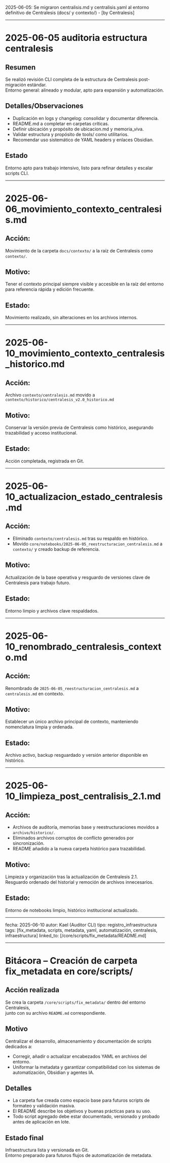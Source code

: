 2025-06-05: Se migraron centralisis.md y centralisis.yaml al entorno definitivo de Centralesis (docs/ y contexto/) - [by Centralesis]

---
# 2025-06-05 auditoria estructura centralesis

## Resumen
Se realizó revisión CLI completa de la estructura de Centralesis post-migración estándar.  
Entorno general: alineado y modular, apto para expansión y automatización.

## Detalles/Observaciones
- Duplicación en logs y changelog: consolidar y documentar diferencia.
- README.md a completar en carpetas críticas.
- Definir ubicación y propósito de ubicacion.md y memoria_viva.
- Validar estructura y propósito de tools/ como utilitarios.
- Recomendar uso sistemático de YAML headers y enlaces Obsidian.

## Estado
Entorno apto para trabajo intensivo, listo para refinar detalles y escalar scripts CLI.

---
# 2025-06-06_movimiento_contexto_centralesis.md

## Acción:
Movimiento de la carpeta `docs/contexto/` a la raíz de Centralesis como `contexto/`.

## Motivo:
Tener el contexto principal siempre visible y accesible en la raíz del entorno para referencia rápida y edición frecuente.

## Estado:
Movimiento realizado, sin alteraciones en los archivos internos.

---
# 2025-06-10_movimiento_contexto_centralesis_historico.md

## Acción:
Archivo `contexto/centralesis.md` movido a `contexto/historico/centralesis_v2.0_historico.md`  

## Motivo:
Conservar la versión previa de Centralesis como histórico, asegurando trazabilidad y acceso institucional.

## Estado:
Acción completada, registrada en Git.

---
# 2025-06-10_actualizacion_estado_centralesis.md

## Acción:
- Eliminado `contexto/centralesis.md` tras su respaldo en histórico.
- Movido `core/notebooks/2025-06-05_reestructuracion_centralesis.md` a `contexto/` y creado backup de referencia.

## Motivo:
Actualización de la base operativa y resguardo de versiones clave de Centralesis para trabajo futuro.

## Estado:
Entorno limpio y archivos clave respaldados.

---
# 2025-06-10_renombrado_centralesis_contexto.md

## Acción:
Renombrado de `2025-06-05_reestructuracion_centralesis.md` a `centralesis.md` en contexto.

## Motivo:
Establecer un único archivo principal de contexto, manteniendo nomenclatura limpia y ordenada.

## Estado:
Archivo activo, backup resguardado y versión anterior disponible en histórico.

---

# 2025-06-10_limpieza_post_centralisis_2.1.md

## Acción:
- Archivos de auditoría, memorias base y reestructuraciones movidos a `archivo/historico/`.
- Eliminados archivos corruptos de conflicto generados por sincronización.
- README añadido a la nueva carpeta histórico para trazabilidad.

## Motivo:
Limpieza y organización tras la actualización de Centralesis 2.1.  
Resguardo ordenado del historial y remoción de archivos innecesarios.

## Estado:
Entorno de notebooks limpio, histórico institucional actualizado.


---
fecha: 2025-06-10
autor: Kael (Auditor CLI)
tipo: registro_infraestructura
tags: [fix_metadata, scripts, metadata, yaml, automatización, centralesis, infraestructura]
linked_to: [/core/scripts/fix_metadata/README.md]

---

# Bitácora – Creación de carpeta fix_metadata en core/scripts/

## Acción realizada
Se crea la carpeta `/core/scripts/fix_metadata/` dentro del entorno Centralesis,  
junto con su archivo `README.md` correspondiente.

## Motivo
Centralizar el desarrollo, almacenamiento y documentación de scripts dedicados a:
- Corregir, añadir o actualizar encabezados YAML en archivos del entorno.
- Uniformar la metadata y garantizar compatibilidad con los sistemas de automatización, Obsidian y agentes IA.

## Detalles
- La carpeta fue creada como espacio base para futuros scripts de formateo y validación masiva.
- El README describe los objetivos y buenas prácticas para su uso.
- Todo script agregado debe estar documentado, versionado y probado antes de aplicación en lote.

## Estado final
Infraestructura lista y versionada en Git.  
Entorno preparado para futuros flujos de automatización de metadata.




